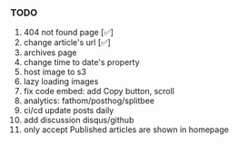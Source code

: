 ### TODO

1. 404 not found page [✅]
2. change article's url [✅]
3. archives page
4. change time to date's property
5. host image to s3
6. lazy loading images
7. fix code embed: add Copy button, scroll
8. analytics: fathom/posthog/splitbee
9. ci/cd update posts daily
10. add discussion disqus/github
11. only accept Published articles are shown in homepage
